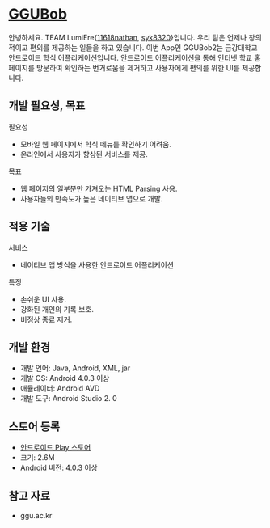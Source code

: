 # [GGUBob](https://github.com/11618nathan/GGUBob)
안녕하세요. TEAM LumiEre{[11618nathan](https://github.com/11618nathan), [syk8320](https://github.com/syk8320)}입니다. 우리 팀은 언제나 창의적이고 편의를 제공하는 일들을 하고 있습니다. 이번 App인 GGUBob2는 금강대학교 안드로이드 학식 어플리케이션입니다. 안드로이드 어플리케이션을 통해 인터넷 학교 홈페이지를 방문하여 확인하는 번거로움을 제거하고 사용자에게 편의를 위한 UI를 제공합니다.

## 개발 필요성, 목표
필요성
* 모바일 웹 페이지에서 학식 메뉴를 확인하기 어려움.
* 온라인에서 사용자가 향상된 서비스를 제공.

목표
* 웹 페이지의 일부분만 가져오는 HTML Parsing 사용.
* 사용자들의 만족도가 높은 네이티브 앱으로 개발.

## 적용 기술
서비스
*	네이티브 앱 방식을 사용한 안드로이드 어플리케이션

특징
*	손쉬운 UI 사용.
*	강화된 개인의 기록 보호.
*	비정상 종료 제거.

## 개발 환경
* 개발 언어: Java, Android, XML, jar
*	개발 OS: Android 4.0.3 이상
*	애뮬레이터: Android AVD
*	개발 도구: Android Studio 2. 0

## 스토어 등록
*	[안드로이드 Play 스토어](https://play.google.com/store/apps/details?id=kr.ac.ggu.GGUBob)
* 크기: 2.6M
*	Android 버전: 4.0.3 이상

## 참고 자료
* ggu.ac.kr
